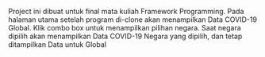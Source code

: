 Project ini dibuat untuk final mata kuliah Framework Programming.
Pada halaman utama setelah program di-clone akan menampilkan Data COVID-19 Global.
Klik combo box untuk menampilkan pilihan negara.
Saat negara dipilih akan menampilkan Data COVID-19 Negara yang dipilih, dan tetap ditampilkan Data untuk Global
